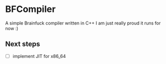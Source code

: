 # BFCompiler

A simple Brainfuck compiler written in C++
I am just really proud it runs for now :)

## Next steps
 - [ ] implement JIT for x86_64